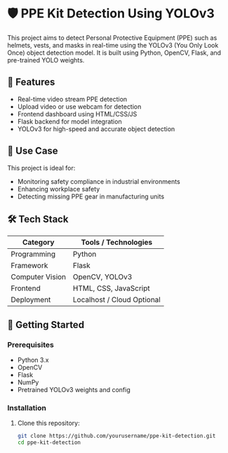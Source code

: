 # 🛡️ PPE Kit Detection Using YOLOv3

This project aims to detect Personal Protective Equipment (PPE) such as helmets, vests, and masks in real-time using the YOLOv3 (You Only Look Once) object detection model. It is built using Python, OpenCV, Flask, and pre-trained YOLO weights.

## 📌 Features

- Real-time video stream PPE detection
- Upload video or use webcam for detection
- Frontend dashboard using HTML/CSS/JS
- Flask backend for model integration
- YOLOv3 for high-speed and accurate object detection

## 🎯 Use Case

This project is ideal for:
- Monitoring safety compliance in industrial environments
- Enhancing workplace safety
- Detecting missing PPE gear in manufacturing units

## 🛠️ Tech Stack

| Category         | Tools / Technologies        |
|------------------|-----------------------------|
| Programming      | Python                      |
| Framework        | Flask                       |
| Computer Vision  | OpenCV, YOLOv3              |
| Frontend         | HTML, CSS, JavaScript       |
| Deployment       | Localhost / Cloud Optional  |

## 🚀 Getting Started

### Prerequisites

- Python 3.x
- OpenCV
- Flask
- NumPy
- Pretrained YOLOv3 weights and config

### Installation

1. Clone this repository:
   ```bash
   git clone https://github.com/yourusername/ppe-kit-detection.git
   cd ppe-kit-detection
